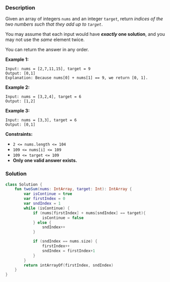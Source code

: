 ### Description

Given an array of integers `nums` and an integer `target`, return *indices of the two numbers such that they add up to `target`*.

You may assume that each input would have ***exactly* one solution**, and you may not use the *same* element twice.

You can return the answer in any order.

**Example 1:**

```
Input: nums = [2,7,11,15], target = 9
Output: [0,1]
Explanation: Because nums[0] + nums[1] == 9, we return [0, 1].

```

**Example 2:**

```
Input: nums = [3,2,4], target = 6
Output: [1,2]

```

**Example 3:**

```
Input: nums = [3,3], target = 6
Output: [0,1]

```

**Constraints:**

- `2 <= nums.length <= 104`
- `109 <= nums[i] <= 109`
- `109 <= target <= 109`
- **Only one valid answer exists.**

### Solution

```kotlin
class Solution {
    fun twoSum(nums: IntArray, target: Int): IntArray {
        var isContinue = true
        var firstIndex = 0
        var sndIndex = 1
        while (isContinue) {
            if (nums[firstIndex] + nums[sndIndex] == target){
                isContinue = false
            } else {
                sndIndex++
            }

            if (sndIndex == nums.size) {
                firstIndex++
                sndIndex = firstIndex+1
            }
        }
        return intArrayOf(firstIndex, sndIndex)
    }
}
```
